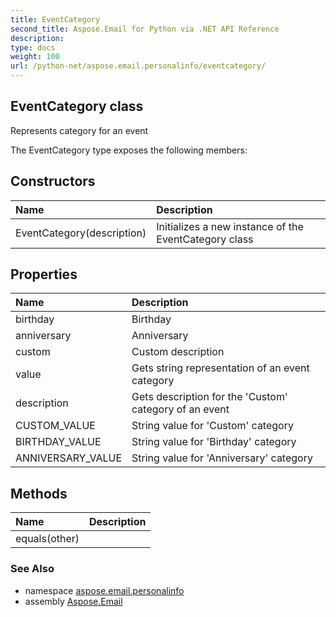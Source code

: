 ```yaml
---
title: EventCategory
second_title: Aspose.Email for Python via .NET API Reference
description: 
type: docs
weight: 100
url: /python-net/aspose.email.personalinfo/eventcategory/
---
```


## EventCategory class

Represents category for an event

The EventCategory type exposes the following members:
## Constructors
| Name | Description |
| :- | :- |
|EventCategory(description)|Initializes a new instance of the EventCategory class|
## Properties
| Name | Description |
| :- | :- |
|birthday|Birthday|
|anniversary|Anniversary|
|custom|Custom description|
|value|Gets string representation of an event category|
|description|Gets description for the 'Custom' category of an event|
|CUSTOM_VALUE|String value for 'Custom' category|
|BIRTHDAY_VALUE|String value for 'Birthday' category|
|ANNIVERSARY_VALUE|String value for 'Anniversary' category|
## Methods
| Name | Description |
| :- | :- |
|equals(other)|  |

### See Also

* namespace [aspose.email.personalinfo](/python-net/aspose.email.personalinfo/)
* assembly [Aspose.Email](/python-net/)

